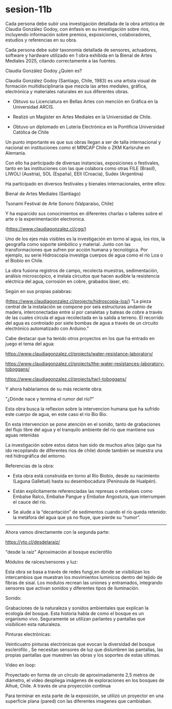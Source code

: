 # sesion-11b

Cada persona debe subir una investigación detallada de la obra artística de Claudia González Godoy, con énfasis en su investigación sobre ríos, incluyendo información sobre premios, exposiciones, colaboradores, estudios y referencias en su obra.


Cada persona debe subir taxonomía detallada de sensores, actuadores, software y hardware utilizado en 1 obra exhibida en la Bienal de Artes Mediales 2025, citando correctamente a las fuentes.


Claudia González Godoy ¿Quien es?

Claudia González Godoy (Santiago, Chile, 1983) es una artista visual de formación multidisciplinaria
que mezcla las artes mediales, gráfica, electrónica y materiales naturales en sus diferentes obras. 

- Obtuvo su Licenciatura en Bellas Artes con mención en Gráfica en la Universidad ARCIS. 

- Realizó un Magíster en Artes Mediales en la Universidad de Chile. 

- Obtuvo un diplomado en Lutería Electrónica en la Pontificia Universidad Católica de Chile



Un punto importante es que sus obras llegan a ser de talla internacional y nacional en instituciones como el MINCAP Chile o ZKM Karlsruhe en Alemania.

Con ello ha participado de diversas instancias, exposiciones o festivales, tanto en las instituciones con las que colabora como otras FILE (Brasil), LIWOLI (Austria), SOL (España), EEII (Croacia), Sudex (Argentina) 

Ha participado en diversos festivales y bienales internacionales, entre ellos:

Bienal de Artes Mediales (Santiago) 

Tsonami Festival de Arte Sonoro (Valparaíso, Chile) 

Y ha esparcido sus conocimientos en diferentes charlas o talleres sobre el arte o la experimentación electronica.

(https://www.claudiagonzalez.cl/cgg/)


Uno de los ejes más visibles es la investigación en torno al agua, los ríos, la geografía como soporte simbólico y material. Junto con las transformaciones que sufren por acción humana y tecnológica. Por ejemplo, su serie Hidroscopia investiga cuerpos de agua como el río Loa o el Biobío en Chile. 

La obra fusiona registros de campo, recolecta muestras, sedimentación, análisis microscópico, e instala circuitos que hacen audible la resistencia eléctrica del agua, corrosión en cobre, grabados láser, etc.

Según en sus propias palabras: 

(https://www.claudiagonzalez.cl/projects/hidroscopia-loa/)
"La pieza central de la instalación se compone por seis estructuras andamio de madera, interconectadas entre sí por canaletas y bateas de cobre a través de las cuales circula el agua recolectada en la salida a terreno. El recorrido del agua es controlado por siete bombas de agua a través de un circuito electrónico automatizado con Arduino."

Cabe destacar que ha tenido otros proyectos en los que ha entrado en juego el tema del agua:

https://www.claudiagonzalez.cl/projects/water-resistance-laboratory/

https://www.claudiagonzalez.cl/projects/the-water-resistances-laboratory-toboggans/

https://www.claudiagonzalez.cl/projects/twrl-toboggans/

Y ahora hablariamos de su más reciente obra:

"¿Dónde nace y termina el rumor del río?"

Esta obra  busca la reflexion sobre la intervencion humana que ha sufrido este cuerpo de agua, en este caso el río Bio Bio.

En esta intervencion se pone atención en el sonido, tanto de grabaciones del flujo libre del agua y el tranquilo ambiente del rio que mantiene sus aguas retenidas

La investigación sobre estos datos han sido de muchos años (algo que ha ido recopilando de diferentes rios de chile) donde también se muestra una red hidrográfica del entorno.

Referencias de la obra:

- Esta obra está construida en torno al Río Biobío, desde su nacimiento (Laguna Galletué) hasta su desembocadura (Península de Hualpén). 

- Están explícitamente referenciadas las represas o embalses como Embalse Ralco, Embalse Pangue y Embalse Angostura, que interrumpen el cauce del río.

- Se alude a la “decantación” de sedimentos cuando el río queda retenido: la metáfora del agua que ya no fluye, que pierde su “rumor”.

---

Ahora vamos directamente con la segunda parte:

https://yto.cl/desdelaraiz/

"desde la raíz"
Aproximación al bosque esclerófilo 

Módulos de raíces/sensores y luz:

Esta obra se basa a través de redes fungi,en donde se visibilizan los intercambios que muestran los movimientos luminicos dentro del tejido de fibras de sisal. Los modulos recrean las uniones y entramados, integrando sensores que activan sonidos y diferentes tipos de iluminación. 

Sonido:

Grabaciones de la naturaleza y sonidos ambientales que explican la ecología del bosque. Esta historia habla de como el bosque es un organismo vivo.
Seguramente se utilizan parlantes y pantallas que visibilicen esta naturaleza.

Pinturas electrónicas:

Veinticuatro pinturas electrónicas que evocan  la diversidad del bosque esclerófilo , Se necesitan sensores de luz que dislumbren las pantallas, las propias pantallas que muestren las obras y los soportes de estas ultimas.

Video en loop:

Proyectado en forma de un círculo de aproximadamente 2,5 metros de diámetro, el vídeo despliega imágenes de exploraciones en los bosques de Alhué, Chile. A través de una proyección continua 

Para terminar en esta parte de la exposición, se utilizó un proyector en una superficie plana (pared) con las diferentes imagenes que cambiaban.
